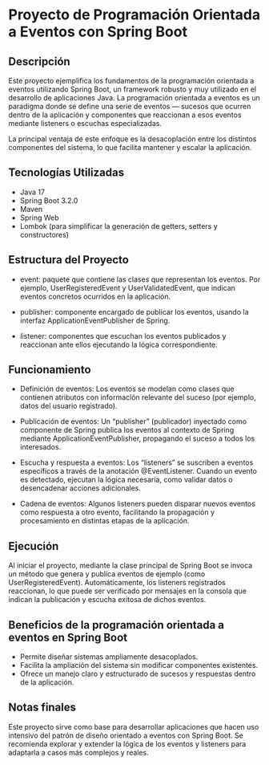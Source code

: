 # Proyecto de Programación Orientada a Eventos con Spring Boot

## Descripción
Este proyecto ejemplifica los fundamentos de la programación orientada a eventos utilizando Spring Boot, un framework robusto y muy utilizado en el desarrollo de aplicaciones Java. La programación orientada a eventos es un paradigma donde se define una serie de eventos — sucesos que ocurren dentro de la aplicación y componentes que reaccionan a esos eventos mediante listeners o escuchas especializadas.

La principal ventaja de este enfoque es la desacoplación entre los distintos componentes del sistema, lo que facilita mantener y escalar la aplicación.

## Tecnologías Utilizadas
- Java 17
- Spring Boot 3.2.0
- Maven
- Spring Web
- Lombok (para simplificar la generación de getters, setters y constructores) 

## Estructura del Proyecto
- event: paquete que contiene las clases que representan los eventos. Por ejemplo, UserRegisteredEvent y UserValidatedEvent, que indican eventos concretos ocurridos en la aplicación.

- publisher: componente encargado de publicar los eventos, usando la interfaz ApplicationEventPublisher de Spring.

- listener: componentes que escuchan los eventos publicados y reaccionan ante ellos ejecutando la lógica correspondiente.

## Funcionamiento
- Definición de eventos: Los eventos se modelan como clases que contienen atributos con información relevante del suceso (por ejemplo, datos del usuario registrado).

- Publicación de eventos: Un “publisher” (publicador) inyectado como componente de Spring publica los eventos al contexto de Spring mediante ApplicationEventPublisher, propagando el suceso a todos los interesados.

- Escucha y respuesta a eventos: Los “listeners” se suscriben a eventos específicos a través de la anotación @EventListener. Cuando un evento es detectado, ejecutan la lógica necesaria, como validar datos o desencadenar acciones adicionales.

- Cadena de eventos: Algunos listeners pueden disparar nuevos eventos como respuesta a otro evento, facilitando la propagación y procesamiento en distintas etapas de la aplicación.

## Ejecución
Al iniciar el proyecto, mediante la clase principal de Spring Boot se invoca un método que genera y publica eventos de ejemplo (como UserRegisteredEvent). Automáticamente, los listeners registrados reaccionan, lo que puede ser verificado por mensajes en la consola que indican la publicación y escucha exitosa de dichos eventos.

## Beneficios de la programación orientada a eventos en Spring Boot
- Permite diseñar sistemas ampliamente desacoplados.
- Facilita la ampliación del sistema sin modificar componentes existentes.
- Ofrece un manejo claro y estructurado de sucesos y respuestas dentro de la aplicación.

## Notas finales
Este proyecto sirve como base para desarrollar aplicaciones que hacen uso intensivo del patrón de diseño orientado a eventos con Spring Boot. Se recomienda explorar y extender la lógica de los eventos y listeners para adaptarla a casos más complejos y reales.
